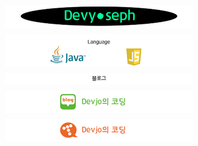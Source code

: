 ![title](./img/title.gif)

![lang](./img/lang.jpg)



![blog](./img/blog.jpg)

[![blog1](./img/blog1.jpg)](https://blog.naver.com/josephdev123)

[![blog2](./img/blog2.jpg)](https://devyoseph.tistory.com/)
